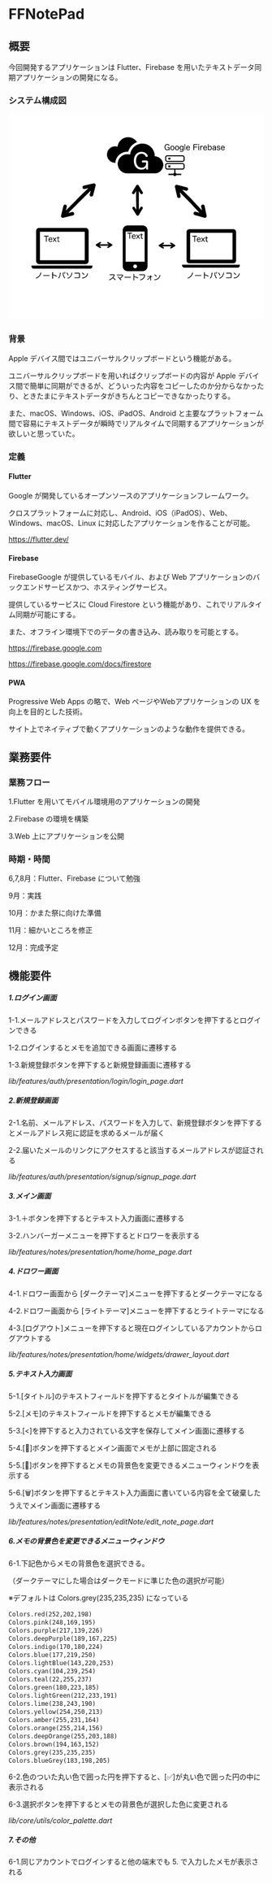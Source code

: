 # FFNotePad

## 概要

今回開発するアプリケーションは Flutter、Firebase を用いたテキストデータ同期アプリケーションの開発になる。

### システム構成図
![Pic](./Git_pic/pic1.png)
### 背景

Apple デバイス間ではユニバーサルクリップボードという機能がある。

ユニバーサルクリップボードを用いればクリップボードの内容が Apple デバイス間で簡単に同期ができるが、どういった内容をコピーしたのか分からなかったり、ときたまにテキストデータがきちんとコピーできなかったりする。

また、macOS、Windows、iOS、iPadOS、Android と主要なプラットフォーム間で容易にテキストデータが瞬時でリアルタイムで同期するアプリケーションが欲しいと思っていた。

### 定義

#### Flutter

Google が開発しているオープンソースのアプリケーションフレームワーク。

クロスプラットフォームに対応し、Android、iOS（iPadOS）、Web、Windows、macOS、Linux に対応したアプリケーションを作ることが可能。

https://flutter.dev/

#### Firebase

FirebaseGoogle が提供しているモバイル、および Web アプリケーションのバックエンドサービスかつ、ホスティングサービス。

提供しているサービスに Cloud Firestore という機能があり、これでリアルタイム同期が可能にする。

また、オフライン環境下でのデータの書き込み、読み取りを可能とする。

https://firebase.google.com

https://firebase.google.com/docs/firestore

#### PWA

Progressive Web Apps の略で、Web ページやWebアプリケーションの UX を向上を目的とした技術。

サイト上でネイティブで動くアプリケーションのような動作を提供できる。

## 業務要件

### 業務フロー

1.Flutter を用いてモバイル環境用のアプリケーションの開発

2.Firebase の環境を構築

3.Web 上にアプリケーションを公開

### 時期・時間

6,7,8月：Flutter、Firebase について勉強

9月：実践

10月：かまた祭に向けた準備

11月：細かいところを修正

12月：完成予定

## 機能要件
##### 1.ログイン画面
1-1.メールアドレスとパスワードを入力してログインボタンを押下するとログインできる

1-2.ログインするとメモを追加できる画面に遷移する

1-3.新規登録ボタンを押下すると新規登録画面に遷移する

*lib/features/auth/presentation/login/login_page.dart*

##### 2.新規登録画面

2-1.名前、メールアドレス、パスワードを入力して、新規登録ボタンを押下するとメールアドレス宛に認証を求めるメールが届く

2-2.届いたメールのリンクにアクセスすると該当するメールアドレスが認証される

*lib/features/auth/presentation/signup/signup_page.dart*

##### 3.メイン画面

3-1.＋ボタンを押下するとテキスト入力画面に遷移する

3-2.ハンバーガーメニューを押下するとドロワーを表示する

*lib/features/notes/presentation/home/home_page.dart*

##### 4.ドロワー画面

4-1.ドロワー画面から [ダークテーマ]メニューを押下するとダークテーマになる

4-2.ドロワー画面から [ライトテーマ]メニューを押下するとライトテーマになる

4-3.[ログアウト]メニューを押下すると現在ログインしているアカウントからログアウトする

*lib/features/notes/presentation/home/widgets/drawer_layout.dart*

##### 5.テキスト入力画面

5-1.[タイトル]のテキストフィールドを押下するとタイトルが編集できる

5-2.[メモ]のテキストフィールドを押下するとメモが編集できる

5-3.[<]を押下すると入力されている文字を保存してメイン画面に遷移する

5-4.[📌]ボタンを押下するとメイン画面でメモが上部に固定される

5-5.[🎨]ボタンを押下するとメモの背景色を変更できるメニューウィンドウを表示する

5-6.[🗑]ボタンを押下するとテキスト入力画面に書いている内容を全て破棄したうえでメイン画面に遷移する

*lib/features/notes/presentation/editNote/edit_note_page.dart*

##### 6.メモの背景色を変更できるメニューウィンドウ

6-1.下記色からメモの背景色を選択できる。

（ダークテーマにした場合はダークモードに準じた色の選択が可能）

※デフォルトは Colors.grey(235,235,235) になっている

```
Colors.red(252,202,198)
Colors.pink(248,169,195)
Colors.purple(217,139,226)
Colors.deepPurple(189,167,225)
Colors.indigo(170,180,224)
Colors.blue(177,219,250)
Colors.lightBlue(143,220,253)
Colors.cyan(104,239,254)
Colors.teal(22,255,237)
Colors.green(180,223,185)
Colors.lightGreen(212,233,191)
Colors.lime(238,243,190)
Colors.yellow(254,250,213)
Colors.amber(255,231,164)
Colors.orange(255,214,156)
Colors.deepOrange(255,203,188)
Colors.brown(194,163,152)
Colors.grey(235,235,235)
Colors.blueGrey(183,198,205)
```

6-2.色のついた丸い色で囲った円を押下すると、[✅]が丸い色で囲った円の中に表示される

6-3.選択ボタンを押下するとメモの背景色が選択した色に変更される

*lib/core/utils/color_palette.dart*

##### 7.その他

6-1.同じアカウントでログインすると他の端末でも 5. で入力したメモが表示される

